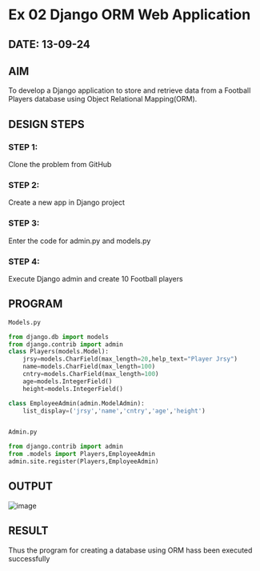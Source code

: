 # Ex 02 Django ORM Web Application
## DATE: 13-09-24

## AIM
To develop a Django application to store and retrieve data from a Football Players database using Object Relational Mapping(ORM).

## DESIGN STEPS

### STEP 1:
Clone the problem from GitHub

### STEP 2:
Create a new app in Django project

### STEP 3:
Enter the code for admin.py and models.py

### STEP 4:
Execute Django admin and create 10 Football players

## PROGRAM

```py
Models.py

from django.db import models
from django.contrib import admin
class Players(models.Model):
    jrsy=models.CharField(max_length=20,help_text="Player Jrsy")
    name=models.CharField(max_length=100)
    cntry=models.CharField(max_length=100)
    age=models.IntegerField()
    height=models.IntegerField()

class EmployeeAdmin(admin.ModelAdmin):
    list_display=('jrsy','name','cntry','age','height')


Admin.py

from django.contrib import admin
from .models import Players,EmployeeAdmin
admin.site.register(Players,EmployeeAdmin)
```

## OUTPUT

![image](https://github.com/rahulramakrishnann/Exp-2-ORM--web/assets/143045415/b2e404af-f088-492e-b606-6ebffece8f02)


## RESULT
Thus the program for creating a database using ORM hass been executed successfully
